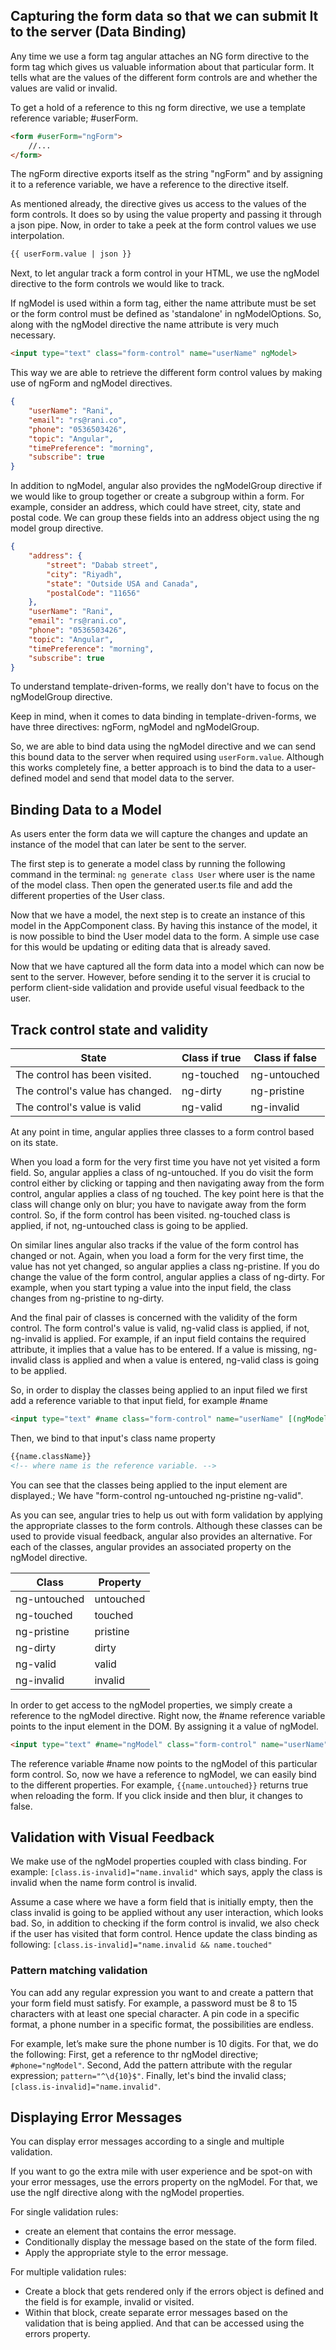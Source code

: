 ## Capturing the form data so that we can submit It to the server (Data Binding)

Any time we use a form tag angular attaches an NG form directive to the form tag which gives us valuable information about that particular form. It tells what are the values of the different form controls are and whether the values are valid or invalid.

To get a hold of a reference to this ng form directive, we use a template reference variable; #userForm.

```HTML
<form #userForm="ngForm">
    //...
</form>
```
The ngForm directive exports itself as the string "ngForm" and by assigning it to a reference variable, we have a reference to the directive itself.

As mentioned already, the directive gives us access to the values of the form controls. It does so by using the value property and passing it through a json pipe. Now, in order to take a peek at the form control values we use interpolation. 

```HTML
{{ userForm.value | json }}
```

Next, to let angular track a form control in your HTML, we use the ngModel directive to the form controls we would like to track.

If ngModel is used within a form tag, either the name attribute must be set or the form control must be defined as 'standalone' in ngModelOptions. So, along with the ngModel directive the name attribute is very much necessary.

```HTML
<input type="text" class="form-control" name="userName" ngModel>
```

This way we are able to retrieve the different form control values by making use of ngForm and ngModel directives.

```JSON
{ 
    "userName": "Rani", 
    "email": "rs@rani.co", 
    "phone": "0536503426", 
    "topic": "Angular", 
    "timePreference": "morning", 
    "subscribe": true
}
```

In addition to ngModel, angular also provides the ngModelGroup directive if we would like to group together or create a subgroup within a form. For example, consider an address, which could have street, city, state and postal code. We can group these fields into an address object using the ng model group directive.

```JSON
{
    "address": {
        "street": "Dabab street",
        "city": "Riyadh",
        "state": "Outside USA and Canada",
        "postalCode": "11656"
    },
    "userName": "Rani",
    "email": "rs@rani.co",
    "phone": "0536503426",
    "topic": "Angular",
    "timePreference": "morning",
    "subscribe": true
}
```

To understand template-driven-forms, we really don't have to focus on the ngModelGroup directive.

Keep in mind, when it comes to data binding in template-driven-forms, we have three directives: ngForm, ngModel and ngModelGroup.

So, we are able to bind data using the ngModel directive and we can send this bound data to the server when required using `userForm.value`. Although this works completely fine, a better approach is to bind the data to a user-defined model and send that model data to the server.


## Binding Data to a Model

As users enter the form data we will capture the changes and update an instance of the model that can later be sent to the server.

The first step is to generate a model class by running the following command in the terminal: `ng generate class User` where user is the name of the model class. Then open the generated user.ts file and add the different properties of the User class.

Now that we have a model, the next step is to create an instance of this model in the AppComponent class. By having this instance of the model, it is now possible to bind the User model data to the form. A simple use case for this would be updating or editing data that is already saved.

Now that we have captured all the form data into a model which can now be sent to the server. However, before sending it to the server it is crucial to perform client-side validation and provide useful visual feedback to the user.

## Track control state and validity

| State                            | Class if true | Class if false |
| ---------------------------------|---------------|----------------|
| The control has been visited.    | ng-touched    | ng-untouched   |
| The control's value has changed. | ng-dirty      | ng-pristine    |
| The control's value is valid     | ng-valid      | ng-invalid     |

At any point in time, angular applies three classes to a form control based on its state.

When you load a form for the very first time you have not yet visited a form field. So, angular applies a class of ng-untouched. If you do visit the form control either by clicking or tapping and then navigating away from the form control, angular applies a class of ng touched. The key point here is that the class will change only on blur; you have to navigate away from the form control. So, if the form control has been visited. ng-touched class is applied, if not, ng-untouched class is going to be applied.

On similar lines angular also tracks if the value of the form control has changed or not. Again, when you load a form for the very first time, the value has not yet changed, so angular applies a class ng-pristine. If you do change the value of the form control, angular applies a class of ng-dirty. For example, when you start typing a value into the input field, the class changes from ng-pristine to ng-dirty.

And the final pair of classes is concerned with the validity of the form control. The form control's value is valid, ng-valid class is applied, if not, ng-invalid is applied. For example, if an input field contains the required attribute, it implies that a value has to be entered. If a value is missing, ng-invalid class is applied and when a value is entered, ng-valid class is going to be applied.

So, in order to display the classes being applied to an input filed we first add a reference variable to that input field, for example #name

```HTML
<input type="text" #name class="form-control" name="userName" [(ngModel)]="userModel.name">
```

Then, we bind to that input's class name property

```HTML
{{name.className}}
<!-- where name is the reference variable. -->
```

You can see that the classes being applied to the input element are displayed.; We have "form-control ng-untouched ng-pristine ng-valid".

As you can see, angular tries to help us out with form validation by applying the appropriate classes to the form controls. Although these classes can be used to provide visual feedback, angular also provides an alternative. For each of the classes, angular provides an associated property on the ngModel directive.

| Class         | Property       |
|---------------|----------------|
| ng-untouched  | untouched      |
| ng-touched    | touched        |
| ng-pristine   | pristine       |
| ng-dirty      | dirty          |
| ng-valid      | valid          |
| ng-invalid    | invalid        |

In order to get access to the ngModel properties, we simply create a reference to the ngModel directive. Right now, the #name reference variable points to the input element in the DOM. By assigning it a value of ngModel.

```HTML
<input type="text" #name="ngModel" class="form-control" name="userName" [(ngModel)]="userModel.name" required>
```

The reference variable #name now points to the ngModel of this particular form control. So, now we have a reference to ngModel, we can easily bind to the different properties. For example, `{{name.untouched}}` returns true when reloading the form. If you click inside and then blur, it changes to false.

## Validation with Visual Feedback

We make use of the ngModel properties coupled with class binding. For example: `[class.is-invalid]="name.invalid"` which says, apply the class is invalid when the name form control is invalid.

Assume a case where we have a form field that is initially empty, then the class invalid is going to be applied without any user interaction, which looks bad. So, in addition to checking if the form control is invalid, we also check if the user has visited that form control. Hence update the class binding as following: `[class.is-invalid]="name.invalid && name.touched"`

### Pattern matching validation

You can add any regular expression you want to and create a pattern that your form field must satisfy. For example, a password must be 8 to 15 characters with at least one special character. A pin code in a specific format, a phone number in a specific format, the possibilities are endless.

For example, let’s make sure the phone number is 10 digits. For that, we do the following: First, get a reference to thr ngModel directive; `#phone="ngModel"`. Second, Add the pattern attribute with the regular expression; `pattern="^\d{10}$"`. Finally, let's bind the invalid class; `[class.is-invalid]="name.invalid"`.

## Displaying Error Messages

You can display error messages according to a single and multiple validation.

If you want to go the extra mile with user experience and be spot-on with your error messages, use the errors property on the ngModel. For that, we use the ngIf directive along with the ngModel properties.

For single validation rules:
* create an element that contains the error message.
* Conditionally display the message based on the state of the form filed. 
* Apply the appropriate style to the error message. 

For multiple validation rules:
* Create a block that gets rendered only if the errors object is defined and the field is for example, invalid or visited.
* Within that block, create separate error messages based on the validation that is being applied. And that can be accessed using the errors property.